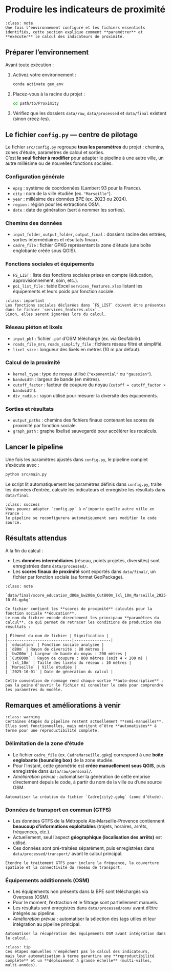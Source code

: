 ﻿# Produire les indicateurs de proximité

```{admonition} Objectif
:class: note
Une fois l’environnement configuré et les fichiers essentiels identifiés, cette section explique comment **paramétrer** et **exécuter** le calcul des indicateurs de proximité.
```

## Préparer l’environnement

Avant toute exécution :
1. Activez votre environnement :
   ```bash
   conda activate geo_env
   ```
2. Placez-vous à la racine du projet :
   ```bash
   cd path/to/Proximity
   ```
3. Vérifiez que les dossiers `data/raw`, `data/processed` et `data/final` existent (sinon créez-les).


## Le fichier `config.py` — centre de pilotage

Le fichier `src/config.py` regroupe **tous les paramètres** du projet : chemins, zones d’étude, paramètres de calcul et sorties.  
C’est **le seul fichier à modifier** pour adapter le pipeline à une autre ville, un autre millésime ou de nouvelles fonctions sociales.

### Configuration générale
- `epsg` : système de coordonnées (Lambert 93 pour la France).  
- `city` : nom de la ville étudiée (ex. `"Marseille"`).  
- `year` : millésime des données BPE (ex. 2023 ou 2024).  
- `region` : région pour les extractions OSM.  
- `date` : date de génération (sert à nommer les sorties).

### Chemins des données
- `input_folder`, `output_folder`, `output_final` : dossiers racine des entrées, sorties intermédiaires et résultats finaux.  
- `cadre_file` : fichier GPKG représentant la zone d’étude (une boîte englobante créée sous QGIS).

### Fonctions sociales et équipements
- `FS_LIST` : liste des fonctions sociales prises en compte (éducation, approvisionnement, soin, etc.).  
- `poi_list_file` : table Excel `services_features.xlsx` listant les équipements et leurs poids par fonction sociale.

```{admonition} Remarque
:class: important
Les fonctions sociales déclarées dans `FS_LIST` doivent être présentes dans le fichier `services_features.xlsx`.  
Sinon, elles seront ignorées lors du calcul.
```

### Réseau piéton et lixels
- `input_pbf` : fichier `.pbf` d’OSM téléchargé (ex. via Geofabrik).  
- `roads_file_mrs`, `roads_simplify_file` : fichiers réseau filtré et simplifié.  
- `lixel_size` : longueur des lixels en mètres (10 m par défaut).

### Calcul de la proximité
- `kernel_type` : type de noyau utilisé (`"exponential"` ou `"gaussian"`).  
- `bandwidth` : largeur de bande (en mètres).  
- `cutoff_factor` : facteur de coupure du noyau (`cutoff = cutoff_factor × bandwidth`).  
- `div_radius` : rayon utilisé pour mesurer la diversité des équipements.  

### Sorties et résultats
- `output_paths` : chemins des fichiers finaux contenant les scores de proximité par fonction sociale.  
- `graph_path` : graphe lixelisé sauvegardé pour accélérer les recalculs.


## Lancer le pipeline

Une fois les paramètres ajustés dans `config.py`, le pipeline complet s’exécute avec :

```bash
python src/main.py
```

Le script lit automatiquement les paramètres définis dans `config.py`, traite les données d’entrée, calcule les indicateurs et enregistre les résultats dans `data/final`.

```{admonition} Astuce
:class: success
Vous pouvez adapter `config.py` à n’importe quelle autre ville en France :  
le pipeline se reconfigurera automatiquement sans modifier le code source.
```


## Résultats attendus

À la fin du calcul :
- Les **données intermédiaires** (réseau, points projetés, diversités) sont enregistrées dans `data/processed/`.
- Les **scores finaux de proximité** sont exportés dans `data/final/`, un fichier par fonction sociale (au format GeoPackage).

```{admonition} Exemple
:class: note

`data/final/score_education_d80m_bw200m_Cut800m_lxl_10m_Marseille_2025-10-01.gpkg`

Ce fichier contient les **scores de proximité** calculés pour la fonction sociale **éducation**.  
Le nom du fichier encode directement les principaux **paramètres du calcul**, ce qui permet de retracer les conditions de production des résultats :

| Élément du nom de fichier | Signification |
|----------------------------|----------------|
| `education` | Fonction sociale analysée |
| `d80m` | Rayon de diversité : 80 mètres |
| `bw200m` | Largeur de bande du noyau : 200 mètres |
| `Cut800m` | Rayon de coupure : 800 mètres (soit 4 × 200 m) |
| `lxl_10m` | Taille des lixels du réseau : 10 mètres |
| `Marseille` | Ville étudiée |
| `2025-10-01` | Date de génération du calcul |

Cette convention de nommage rend chaque sortie **auto-descriptive** : pas la peine d'ouvrir le fichier ni consulter le code pour comprendre les parametres du modèle. 
```

## Remarques et améliorations à venir

```{admonition} Points d’amélioration et tâches en attente
:class: warning
Certaines étapes du pipeline restent actuellement **semi-manuelles**.  
Elles sont fonctionnelles, mais méritent d’être **automatisées** à terme pour une reproductibilité complète.
```

### Délimitation de la zone d’étude
- Le fichier `cadre_file` (ex. `CadreMarseille.gpkg`) correspond à une **boîte englobante (bounding box)** de la zone étudiée.  
- Pour l’instant, cette géométrie est **créée manuellement sous QGIS**, puis enregistrée dans `data/raw/personal/`.  
- *Amélioration prévue* : automatiser la génération de cette emprise directement depuis le code, à partir du nom de la ville ou d’une source OSM.

```{admonition} TODO - Automatisation du cadre d’étude
Automatiser la création du fichier `Cadre{city}.gpkg` (zone d’étude).
```

### Données de transport en commun (GTFS)
- Les données GTFS de la Métropole Aix-Marseille-Provence contiennent **beaucoup d’informations exploitables** (trajets, horaires, arrêts, fréquences, etc.).  
- Actuellement, seul l’aspect **géographique (localisation des arrêts)** est utilisé.  
- Ces données sont pré-traitées séparément, puis enregistrées dans `data/processed/transport/` avant le calcul principal.

```{admonition} TODO - Transport en commun
Étendre le traitement GTFS pour inclure la fréquence, la couverture spatiale et la connectivité du réseau de transport.
```

### Équipements additionnels (OSM)
- Les équipements non présents dans la BPE sont téléchargés via Overpass (OSM).  
- Pour le moment, l’extraction et le filtrage sont partiellement manuels. 
- Les résultats sont enregistrés dans `data/processed/osm/` avant d’être intégrés au pipeline.   
- *Amélioration prévue* : automatiser la sélection des tags utiles et leur intégration au pipeline principal.

```{admonition} TODO - Les équipements OSM
Automatiser la récupération des équipements OSM avant intégration dans le calcul.
```

```{admonition} En somme
:class: tip
Ces étapes manuelles n’empêchent pas le calcul des indicateurs,  
mais leur automatisation à terme garantira une **reproductibilité complète** et un **déploiement à grande échelle** (multi-villes, multi-années).
```
